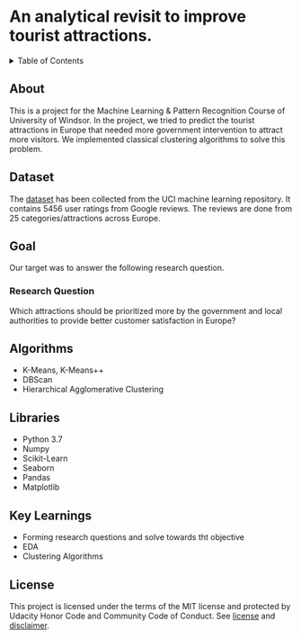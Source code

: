# An analytical revisit to improve tourist attractions.
<!-- TABLE OF CONTENTS -->
<details>
  <summary>Table of Contents</summary>
  <ol>
    
    <li>About</li>
    <li>Dataset</li>
    <li>Goal</li>
    <ul>
      <li>Research Questions</li>
      <li>Hypotheses</li>
    </ul>
    <li>Algorithms</li>
    <li>Libraries</li>
    <li>Contribution</li>
    <li>License</li>

  </ol>
</details>

## About
This is a project for the Machine Learning &amp; Pattern Recognition Course of University of Windsor. In the project, we tried to predict the tourist attractions in Europe that needed more government intervention to attract more visitors. We implemented classical clustering algorithms to solve this problem.

## Dataset
The <a href="https://archive.ics.uci.edu/ml/datasets/Tarvel+Review+Ratings">dataset</a> has been collected from the UCI machine learning repository. It contains 5456 user ratings from Google reviews. The reviews are done from 25 categories/attractions across Europe.
## Goal
Our target was to answer the following research question.
  ### Research Question
  Which attractions should be prioritized more by the government and local authorities to provide better customer satisfaction in Europe?
  
## Algorithms
- K-Means, K-Means++ 
- DBScan
- Hierarchical Agglomerative Clustering 

## Libraries
- Python 3.7
- Numpy
- Scikit-Learn
- Seaborn
- Pandas
- Matplotlib

## Key Learnings
- Forming research questions and solve towards tht objective
- EDA
- Clustering Algorithms

## License

This project is licensed under the terms of the MIT license and protected by Udacity Honor Code and Community Code of Conduct. See <a href="LICENSE.md">license</a> and <a href="LICENSE.DISCLAIMER.md">disclaimer</a>.

